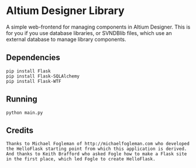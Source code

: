 # Altium Designer Library

A simple web-frontend for managing components in Altium Designer.  This is for you if you use database libraries, or SVNDBlib files, which use an external database to manage library components.

## Dependencies

    pip install Flask
    pip install Flask-SQLAlchemy
    pip install Flask-WTF

## Running

    python main.py

## Credits
    Thanks to Michael Fogleman of http://michaelfogleman.com who developed the HelloFlask starting point from which this application is derived.
    And thanks to Keith Brafford who asked Fogle how to make a Flask site in the first place, which led Fogle to create HelloFlask.
